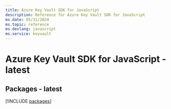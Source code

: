 ```yaml
---
title: Azure Key Vault SDK for JavaScript
description: Reference for Azure Key Vault SDK for JavaScript
ms.date: 05/31/2024
ms.topic: reference
ms.devlang: javascript
ms.service: keyvault
---
```

# Azure Key Vault SDK for JavaScript - latest
## Packages - latest
[!INCLUDE [packages](key-vault-index.md)]